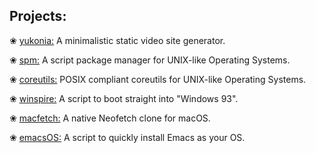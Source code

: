 Projects:
---

❀ [yukonia:](https://github.com/neetware/yukonia) A minimalistic static video site generator.

❀ [spm:](https://github.com/neetware/spm) A script package manager for UNIX-like Operating Systems. 

❀ [coreutils:](https://github.com/neetware/coreutils) POSIX compliant coreutils for UNIX-like Operating Systems. 

❀ [winspire:](https://github.com/neetware/winspire) A script to boot straight into "Windows 93".

❀ [macfetch:](https://github.com/neetware/macfetch) A native Neofetch clone for macOS.

❀ [emacsOS:](https://github.com/neetware/emacsos) A script to quickly install Emacs as your OS.
